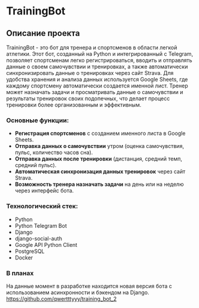 # TrainingBot

## Описание проекта

TrainingBot - это бот для тренера и спортсменов в области легкой атлетики. Этот бот, созданный на Python и интегрированный с Telegram, позволяет спортсменам легко регистрироваться, вводить и отправлять данные о своем самочувствии и тренировках, а также автоматически синхронизировать данные о тренировках через сайт Strava. Для удобства хранения и анализа данных используется Google Sheets, где каждому спортсмену автоматически создается именной лист. Тренер может назначать задачи и просматривать данные о самочувствии и результаты тренировок своих подопечных, что делает процесс тренировки более организованным и эффективным.

### Основные функции:

- **Регистрация спортсменов** с созданием именного листа в Google Sheets.
- **Отправка данных о самочувствии** утром (оценка самочувствия, пульс, количество часов сна).
- **Отправка данных после тренировки** (дистанция, средний темп, средний пульс).
- **Автоматическая синхронизация данных тренировок** через сайт Strava.
- **Возможность тренера назначать задачи** на день или на неделю через интерфейс бота.

### Технологический стек:

- Python
- Python Telegram Bot
- Django
- django-social-auth
- Google API Python Client
- PostgreSQL
- Docker


### В планах
На данные момент в разработке находится новая версия бота с использованием асинхронности и бэкендом на Django.
https://github.com/qwertttyyy/training_bot_2
